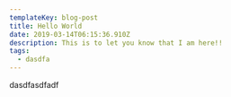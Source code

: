 ```yaml
---
templateKey: blog-post
title: Hello World
date: 2019-03-14T06:15:36.910Z
description: This is to let you know that I am here!!
tags:
  - dasdfa
---
```

dasdfasdfadf
